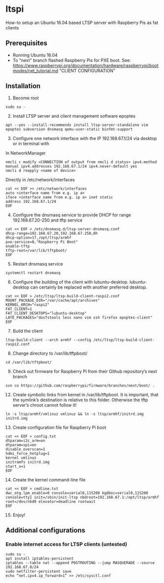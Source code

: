 # ltspi
How-to setup an Ubuntu 16.04 based LTSP server with Raspberry Pis as fat clients
## Prerequisites
* Running Ubuntu 16.04
* To "next" branch flashed Raspberry Pis for PXE boot. See: https://www.raspberrypi.org/documentation/hardware/raspberrypi/bootmodes/net_tutorial.md "CLIENT CONFIGURATION"

## Installation
1. Become root
 
 ```
 sudo su -
 ```
 
2. Install LTSP server and client management software epoptes
 
 ```
apt --yes --install-recommends install ltsp-server-standalone vim epoptes subversion dnsmasq qemu-user-static binfmt-support
 ```
3. Configure one network interface with the IP 192.168.67.1/24 via desktop or in terminal with
 
 In NetworkManager
 
 ```
 nmcli c modify <CONNECTION of output from nmcli d status> ipv4.method manual ipv4.addresses 192.168.67.1/24 ipv4.never-default yes
 nmcli d reapply <name of device>
 ```
 
 Directly in /etc/network/interfaces
 
 ```
 cat << EOF >> /etc/network/interfaces
 auto <interface name from e.g. ip a>
 iface <interface name from e.g. ip a> inet static
 address 192.168.67.1/24
 EOF
 ```
 
 
4. Configure the dnsmasq service to provide DHCP for range 192.168.67.20-250 and tftp service
 
 ```
 cat << EOF > /etc/dnsmasq.d/ltsp-server-dnsmasq.conf
 dhcp-range=192.168.67.20,192.168.67.250,8h
 dhcp-option=17,/opt/ltsp/armhf
 pxe-service=0,"Raspberry Pi Boot"
 enable-tftp
 tftp-root=/var/lib/tftpboot/
 EOF
 ```
 
5. Restart dnsmasq service
 
 ```
 systemctl restart dnsmasq
 ```
 
6. Configure the building of the client with lubuntu-desktop. lubuntu-desktop can certainly be replaced with another preferred desktop.
 
 ```
 cat << EOF > /etc/ltsp/ltsp-build-client-raspi2.conf
 MOUNT_PACKAGE_DIR="/var/cache/apt/archives"
 KERNEL_ARCH="raspi2"
 FAT_CLIENT=1
 FAT_CLIENT_DESKTOPS="lubuntu-desktop"
 LATE_PACKAGES="dosfstools less nano vim ssh firefox epoptes-client"
 EOF
 ```
7. Build the client
 
 ```
 ltsp-build-client --arch armhf --config /etc/ltsp/ltsp-build-client-raspi2.conf
 ```
 
8. Change directory to /var/lib/tftpboot/
 
 ```
 cd /var/lib/tftpboot/
 ```
 
9. Check out firmware for Raspberry Pi from their Github repository’s next branch
 
 ```
 svn co https://github.com/raspberrypi/firmware/branches/next/boot/ .
 ```
 
12. Create symbolic links from kernel in /var/lib/tftpboot. It is important, that the symlink’s destination is relative to this  folder. Otherwise the tftp server’s chroot cannot follow it!

 ```
 ln -s ltsp/armhf/vmlinuz vmlinuz && ln -s ltsp/armhf/initrd.img initrd.img
 ```
 
13. Create configuration file for Raspberry Pi boot
 
 ```
 cat << EOF > config.txt
 dtparam=i2c_arm=on
 dtparam=spi=on
 disable_overscan=1
 hdmi_force_hotplug=1
 kernel vmlinuz
 initramfs initrd.img
 start_x=1
 EOF
 ```
 
14. Create the kernel command-line file
 
 ```
 cat << EOF > cmdline.txt
 dwc_otg.lpm_enable=0 console=serial0,115200 kgdboc=serial0,115200 console=tty1 init=/sbin/init-ltsp nbdroot=192.168.67.1:/opt/ltsp/armhf root=/dev/nbd0 elevator=deadline rootwait
 EOF
 ```
15. Enjoy!

## Additional configurations
### Enable internet access for LTSP clients (untested)
```
sudo su -
apt install iptables-persistent
iptables --table nat --append POSTROUTING --jump MASQUERADE --source 192.168.67.0/24
sudo netfilter-persistent save
echo “net.ipv4.ip_forward=1” >> /etc/sysctl.conf
```
